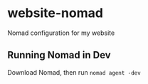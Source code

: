 # website-nomad

Nomad configuration for my website

## Running Nomad in Dev

Download Nomad, then run `nomad agent -dev`
